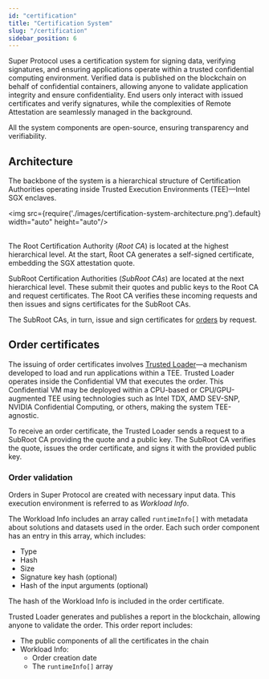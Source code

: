 ```yaml
---
id: "certification"
title: "Certification System"
slug: "/certification"
sidebar_position: 6
---
```


Super Protocol uses a certification system for signing data, verifying signatures, and ensuring applications operate within a trusted <a id="tee"><span className="dashed-underline">confidential computing environment</span></a>. Verified data is published on the blockchain on behalf of confidential containers, allowing anyone to validate application integrity and ensure confidentiality. End users only interact with issued certificates and verify signatures, while the complexities of Remote Attestation are seamlessly managed in the background.

All the system components are open-source, ensuring transparency and verifiability.

## Architecture

The backbone of the system is a hierarchical structure of <a id="ca"><span className="dotted-underline">Certification Authorities</span></a> operating inside Trusted Execution Environments (TEE)—Intel SGX enclaves.

<img src={require('./images/certification-system-architecture.png').default} width="auto" height="auto"/>
<br/>
<br/>

The Root Certification Authority (*Root CA*) is located at the highest hierarchical level. At the start, Root CA generates a self-signed certificate, embedding the SGX attestation quote.

SubRoot Certification Authorities (*SubRoot CAs*) are located at the next hierarchical level. These submit their quotes and public keys to the Root CA and request certificates. The Root CA verifies these incoming requests and then issues and signs certificates for the SubRoot CAs.

The SubRoot CAs, in turn, issue and sign certificates for [orders](/fundamentals/orders) by request.

## Order certificates

The issuing of order certificates involves [Trusted Loader](/whitepaper/tee-provider/#trusted-loader-mechanism)—a mechanism developed to load and run applications within a TEE. Trusted Loader operates inside the Confidential VM that executes the order. This Confidential VM may be deployed within a CPU-based or CPU/GPU-augmented TEE using technologies such as Intel TDX, AMD SEV-SNP, NVIDIA Confidential Computing, or others, making the system TEE-agnostic.

To receive an order certificate, the Trusted Loader sends a request to a SubRoot CA providing the quote and a public key. The SubRoot CA verifies the quote, issues the order certificate, and signs it with the provided public key.

### Order validation

Orders in Super Protocol are created with necessary input data. This execution environment is referred to as *Workload Info*.

The Workload Info includes an array called `runtimeInfo[]` with metadata about solutions and datasets used in the order. Each such order component has an entry in this array, which includes:

- Type
- Hash
- Size
- Signature key hash (optional)
- Hash of the input arguments (optional)

The hash of the Workload Info is included in the order certificate.

Trusted Loader generates and publishes a report in the blockchain, allowing anyone to validate the order. This order report includes:

- The public components of all the certificates in the chain
- Workload Info:
    + Order creation date
    + The `runtimeInfo[]` array